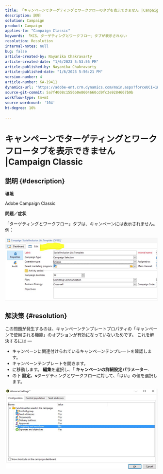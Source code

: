 ```yaml
---
title: 「キャンペーンでターゲティングとワークフローのタブを表示できません |Campaign Classic»
description: 説明
solution: Campaign
product: Campaign
applies-to: "Campaign Classic"
keywords: 「KCS、ターゲティングとワークフロー」タブが表示されない
resolution: Resolution
internal-notes: null
bug: false
article-created-by: Nayanika Chakravarty
article-created-date: "1/6/2023 5:53:56 PM"
article-published-by: Nayanika Chakravarty
article-published-date: "1/6/2023 5:56:21 PM"
version-number: 4
article-number: KA-19411
dynamics-url: "https://adobe-ent.crm.dynamics.com/main.aspx?forceUCI=1&pagetype=entityrecord&etn=knowledgearticle&id=d629bf14-eb8d-ed11-81ac-6045bd006ce9"
source-git-commit: 5a7f4008c1556b0e8604660cd9fc3e9284667b9b
workflow-type: tm+mt
source-wordcount: '104'
ht-degree: 10%

---
```


# キャンペーンでターゲティングとワークフロータブを表示できません |Campaign Classic

## 説明 {#description}


<b>環境</b>

Adobe Campaign Classic

<b>問題／症状</b>

「ターゲティングとワークフロー」タブは、キャンペーンには表示されません。 例：<br><br>![](assets/___d729bf14-eb8d-ed11-81ac-6045bd006ce9___.png)<br>

## 解決策 {#resolution}


この問題が発生するのは、キャンペーンテンプレートプロパティの「キャンペーンで使用される機能」のオプションが有効になっていないためです。 これを解決するには —

- キャンペーンに関連付けられているキャンペーンテンプレートを確認します。
- キャンペーンテンプレートを開きます。
- に移動します。 <b>編集</b>を選択し、「 <b>キャンペーンの詳細設定パラメーター</b>.
- の下 <b>設定、s</b>ターゲティングとワークフローに対して、「はい」の値を選択します。


![](assets/f184a935-4ace-ec11-a7b5-00224809c196.png)
